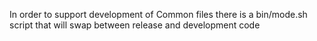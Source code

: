In order to support development of Common files there is a bin/mode.sh script that will swap between release and development code
